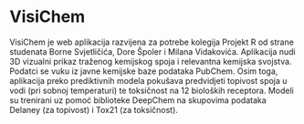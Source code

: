 # VisiChem

VisiChem je web aplikacija razvijena za potrebe kolegija Projekt R od strane studenata Borne Svjetličića, Dore Špoler i Milana Vidakovića.
Aplikacija nudi 3D vizualni prikaz traženog kemijskog spoja i relevantna kemijska svojstva. 
Podatci se vuku iz javne kemijske baze podataka PubChem.
Osim toga, aplikacija preko prediktivnih modela pokušava predvidjeti topivost spoja u vodi (pri sobnoj temperaturi) te toksičnost na 12 bioloških receptora.
Modeli su trenirani uz pomoć biblioteke DeepChem na skupovima podataka Delaney (za topivost) i Tox21 (za toksičnost).
